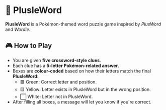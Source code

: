 # 🧩 PlusleWord

**PlusleWord** is a Pokémon-themed word puzzle game inspired by _PlusWord_ and _Wordle_.

## 🎮 How to Play

- You are given **five crossword-style clues**.
- Each clue has a **5-letter Pokémon-related answer**.
- Boxes are **colour-coded** based on how their letters match the final **PlusleWord**:
  - 🟩 Green: Correct letter and position.
  - 🟨 Yellow: Letter exists in PlusleWord but in the wrong position.
  - ⬜ White: Letter not in PlusleWord.
- After filling all boxes, a message will let you know if you're correct.
